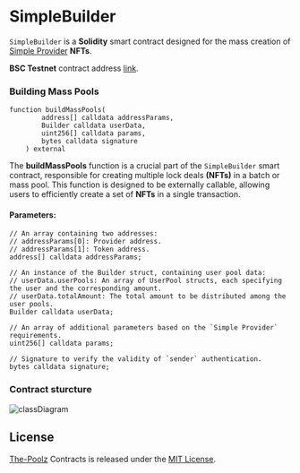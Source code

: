 # SimpleBuilder

`SimpleBuilder` is a **Solidity** smart contract designed for the mass creation of [Simple Provider](https://github.com/The-Poolz/LockDealNFT/tree/master/contracts/SimpleProviders) **NFTs**.

**BSC Testnet** contract address [link](https://testnet.bscscan.com/address/0x4338c2706052930c065cd7fe396f4e70494cf7b3).

### Building Mass Pools

```solidity
function buildMassPools(
        address[] calldata addressParams,
        Builder calldata userData,
        uint256[] calldata params,
        bytes calldata signature
    ) external
```

The **buildMassPools** function is a crucial part of the `SimpleBuilder` smart contract, responsible for creating multiple lock deals **(NFTs)** in a batch or mass pool. This function is designed to be externally callable, allowing users to efficiently create a set of **NFTs** in a single transaction.

#### Parameters:

```solidity
// An array containing two addresses:
// addressParams[0]: Provider address.
// addressParams[1]: Token address.
address[] calldata addressParams;
```

```solidity
// An instance of the Builder struct, containing user pool data:
// userData.userPools: An array of UserPool structs, each specifying the user and the corresponding amount.
// userData.totalAmount: The total amount to be distributed among the user pools.
Builder calldata userData;
```

```solidity
// An array of additional parameters based on the `Simple Provider` requirements.
uint256[] calldata params;
```

```solidity
// Signature to verify the validity of `sender` authentication.
bytes calldata signature;
```

### Contract sturcture

![classDiagram](https://github.com/The-Poolz/LockDealNFT/assets/68740472/6576e9b0-7c47-489d-bf80-2eeb42417832)

## License

[The-Poolz](https://poolz.finance/) Contracts is released under the [MIT License](https://github.com/The-Poolz/DelayVaultProvider/blob/master/LICENSE).
